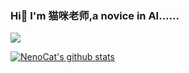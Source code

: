 ### Hi👋 I'm 猫咪老师,a novice in AI......
<!--
<div align="left"><img height="222px" src="https://github-readme-stats.vercel.app/api/top-langs/?username=NenoCat&hide_title=true&hide_border=true&layout=compact&langs_count=6&text_color=000&icon_color=fff&bg_color=0,52fa5a,4dfcff,c64dff" /></div>

<div align="left"><img height="200px" src="https://github-readme-stats.vercel.app/api?username=Conqueror712&hide_title=true&hide_border=true&show_icons=trueline_height=21&text_color=000&icon_color=000&bg_color=0,ea6161,ffc64d,fffc4d,52fa5a&theme=blue-green" /></div>

-->

[![](https://img.shields.io/badge/个人主页-@猫咪老师-green.svg)](NenoCat.github.io)

[![NenoCat's github stats](https://github-readme-stats.vercel.app/api?username=NenoCat&theme=vue)](https://github.com/anuraghazra/github-readme-stats)

<!--
**NenoCat/NenoCat** is a ✨ _special_ ✨ repository because its `README.md` (this file) appears on your GitHub profile.

Here are some ideas to get you started:

- 🔭 I’m currently working on ...
- 🌱 I’m currently learning ...
- 👯 I’m looking to collaborate on ...
- 🤔 I’m looking for help with ...
- 💬 Ask me about ...
- 📫 How to reach me: ...
- 😄 Pronouns: ...
- ⚡ Fun fact: ...
-->
